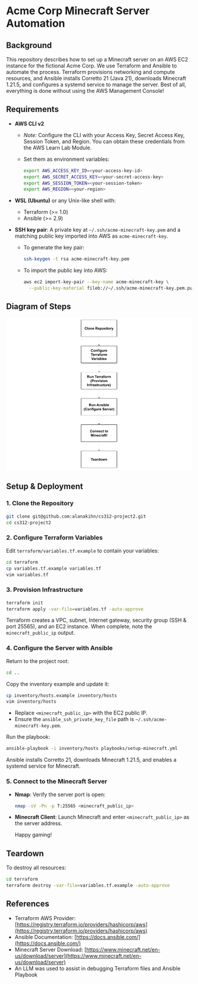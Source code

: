 # Acme Corp Minecraft Server Automation

## Background

This repository describes how to set up a Minecraft server on an AWS EC2 instance for the fictional Acme Corp. We use Terraform and Ansible to automate the process. Terraform provisions networking and compute resources, and Ansible installs Corretto 21 (Java 21), downloads Minecraft 1.21.5, and configures a systemd service to manage the server. Best of all, everything is done without using the AWS Management Console!

## Requirements

* **AWS CLI v2**

  * *Note:* Configure the CLI with your Access Key, Secret Access Key, Session Token, and Region. You can obtain these credentials from the AWS Learn Lab Module.
  * Set them as environment variables:

    ```bash
    export AWS_ACCESS_KEY_ID=<your-access-key-id>
    export AWS_SECRET_ACCESS_KEY=<your-secret-access-key>
    export AWS_SESSION_TOKEN=<your-session-token>
    export AWS_REGION=<your-region>
    ```
* **WSL (Ubuntu)** or any Unix-like shell with:

  * Terraform (>= 1.0)
  * Ansible (>= 2.9)
* **SSH key pair**: A private key at `~/.ssh/acme-minecraft-key.pem` and a matching public key imported into AWS as `acme-minecraft-key`.

  * To generate the key pair:

    ```bash
    ssh-keygen -t rsa acme-minecraft-key.pem
    ```
  * To import the public key into AWS:

    ```bash
    aws ec2 import-key-pair --key-name acme-minecraft-key \
      --public-key-material fileb://~/.ssh/acme-minecraft-key.pem.pub
    ```

## Diagram of Steps

![Steps Diagram](./screenshots/cs312-project2-diagram.png)

## Setup & Deployment

### 1. Clone the Repository

```bash
git clone git@github.com:alanakihn/cs312-project2.git
cd cs312-project2
```

### 2. Configure Terraform Variables

Edit `terraform/variables.tf.example` to contain your variables:

```bash
cd terraform
cp variables.tf.example variables.tf
vim variables.tf
```

### 3. Provision Infrastructure

```bash
terraform init
terraform apply -var-file=variables.tf -auto-approve
```

Terraform creates a VPC, subnet, Internet gateway, security group (SSH & port 25565), and an EC2 instance. When complete, note the `minecraft_public_ip` output.

### 4. Configure the Server with Ansible

Return to the project root:

```bash
cd ..
```

Copy the inventory example and update it:

```bash
cp inventory/hosts.example inventory/hosts
vim inventory/hosts
```

* Replace `<minecraft_public_ip>` with the EC2 public IP.
* Ensure the `ansible_ssh_private_key_file` path is `~/.ssh/acme-minecraft-key.pem`.

Run the playbook:

```bash
ansible-playbook -i inventory/hosts playbooks/setup-minecraft.yml
```

Ansible installs Corretto 21, downloads Minecraft 1.21.5, and enables a systemd service for Minecraft.

### 5. Connect to the Minecraft Server

* **Nmap**: Verify the server port is open:

  ```bash
  nmap -sV -Pn -p T:25565 <minecraft_public_ip>
  ```
* **Minecraft Client**: Launch Minecraft and enter `<minecraft_public_ip>` as the server address. 

  Happy gaming!

## Teardown

To destroy all resources:

```bash
cd terraform
terraform destroy -var-file=variables.tf.example -auto-approve
```

## References

* Terraform AWS Provider: [https://registry.terraform.io/providers/hashicorp/aws](https://registry.terraform.io/providers/hashicorp/aws)
* Ansible Documentation: [https://docs.ansible.com/](https://docs.ansible.com/)
* Minecraft Server Download: [https://www.minecraft.net/en-us/download/server](https://www.minecraft.net/en-us/download/server)
* An LLM was used to assist in debugging Terraform files and Ansible Playbook
